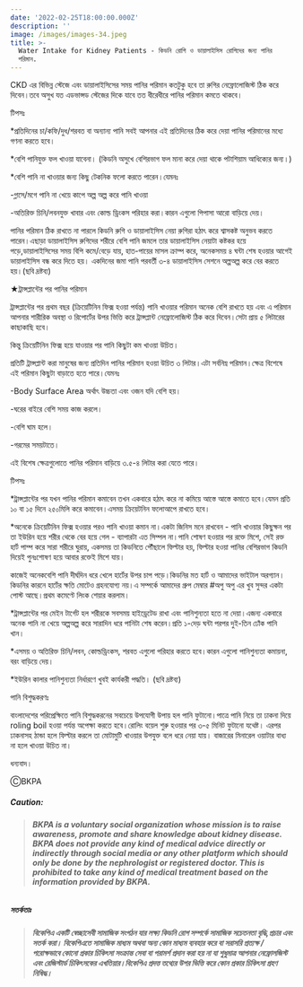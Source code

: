 ```yaml
---
date: '2022-02-25T18:00:00.000Z'
description: ''
image: /images/images-34.jpeg
title: >-
  Water Intake for Kidney Patients - কিডনি রোগি ও ডায়ালাইসিস রোগিদের জন্য পানির
  পরিমান.
---
```


CKD এর বিভিন্ন স্টেজে এবং ডায়ালাইসিসের সময় পানির পরিমান কতটুকু হবে তা রুগির নেফ্রোলোজিস্ট ঠিক করে দিবেন।তবে অসুখ যত এডভান্সড স্টেজের দিকে যাবে তত ধীরেধীরে পানির পরিমান কমতে থাকবে।

টিপসঃ

\*প্রতিদিনের চা/কফি/দুধ/শরবত বা অন্যান্য পানি সবই আপনার এই প্রতিদিনের ঠিক করে দেয়া পানির পরিমানের মধ্যে গণনা করতে হবে।

\*বেশি পানিযুক্ত ফল খাওয়া যাবেনা। (কিডনি অসুখে বেশিরভাগ ফল মানা করে দেয়া থাকে পটাশিয়াম আধিক্যের জন্য।)

\*বেশি পানি না খাওয়ার জন্য কিছু টেকনিক ফলো করতে পারেন।যেমনঃ

\-গ্লাসে/মগে পানি না খেয়ে কাপে অল্প অল্প করে পানি খাওয়া

\-অতিরিক্ত চিনি/লবনযুক্ত খাবার এবং কোল্ড ড্রিংকস পরিহার করা।কারন এগুলো পিপাসা আরো বাড়িয়ে দেয়।

পানির পরিমান ঠিক রাখতে না পারলে কিডনি রুগি ও ডায়ালাইসিস নেয়া রুগিরা হঠাৎ করে শ্বাসকষ্ট অনুভব করতে পারেন।এছাড়া ডায়ালাইসিস রুগিদের শরীরে বেশি পানি জমলে তার ডায়ালাইসিস নেয়াটা কষ্টকর হয়ে পড়ে,ডায়ালাইসিসের সময় বিপি কমে/বেড়ে যায়, হাত-পায়ের মাসল ক্রাম্প করে, অনেকসময় ৪ ঘন্টা শেষ হওয়ার আগেই ডায়ালাইসিস বন্ধ করে দিতে হয়। একদিনের জমা পানি পরবর্তী ৩-৪ ডায়ালাইসিস সেশনে অল্পঅল্প করে বের করতে হয়।(ছবি দ্রষ্টব্য)

★ট্রান্সপ্লান্টের পর পানির পরিমান

ট্রান্সপ্লান্টের পর প্রথম বছর (ক্রিয়েটিনিন ফিক্স হওয়া পর্যন্ত) পানি খাওয়ার পরিমান অনেক বেশি রাখতে হয় এবং এ পরিমান আপনার শারীরিক অবস্থা ও রিপোর্টের উপর ভিত্তি করে ট্রান্সপ্লান্ট নেফ্রোলোজিস্ট ঠিক করে দিবেন।সেটা প্রায় ৫ লিটারের কাছাকাছি হবে।

কিন্তু ক্রিয়েটিনিন ফিক্স হয়ে যাওয়ার পর পানি কিছুটা কম খাওয়া উচিত।

প্রতিটি ট্রান্সপ্লান্ট করা মানুষের জন্য প্রতিদিন পানির পরিমান হওয়া উচিত ৩ লিটার।এটা সর্বনিম্ন পরিমান।ক্ষেত্র বিশেষে এই পরিমান কিছুটা বাড়াতে হতে পারে।যেমনঃ

\-Body Surface Area অর্থাৎ উচ্চতা এবং ওজন যদি বেশি হয়।

\-ঘরের বাইরে বেশি সময় কাজ করলে।

\-বেশি ঘাম হলে।

\-গরমের সময়টাতে।

এই বিশেষ ক্ষেত্রগুলোতে পানির পরিমান বাড়িয়ে ৩.৫-৪ লিটার করা যেতে পারে।

টিপসঃ

\*ট্রান্সপ্লান্টের পর যখন পানির পরিমান কমাবেন তখন একবারে হঠাৎ করে না কমিয়ে আস্তে আস্তে কমাতে হবে।যেমন প্রতি ১০ বা ১৫ দিনে ২৫০মিলি করে কমাবেন।এসময় ক্রিয়েটনিন ফলোআপে রাখতে হবে।

\*অনেকে ক্রিয়েটিনিন ফিক্স হওয়ার পরও পানি খাওয়া কমান না।একটা জিনিস মনে রাখবেন - পানি খাওয়ার কিছুক্ষন পর তা ইউরিন হয়ে শরীর থেকে বের হয়ে গেল - ব্যাপারটা এত সিম্পল না।পানি শোষণ হওয়ার পর রক্তে মিশে, সেই রক্ত হার্ট পাম্প করে সারা শরীরে ঘুরায়, একসময় তা কিডনিতে পৌঁছালে ফিল্টার হয়, ফিল্টার হওয়া পানির বেশিরভাগ কিডনি দিয়েই পুনঃশোষণ হয়ে আবার রক্তেই মিশে যায়।

কাজেই অনেকবেশি পানি দীর্ঘদিন ধরে খেলে হার্টের উপর চাপ পড়ে।কিডনির মত হার্ট ও আমাদের ভাইটাল অরগ্যান। কিডনির কারনে হার্টের ক্ষতি মোটেও গ্রহনযোগ্য নয়।এ সম্পর্কে আমাদের গ্রুপ মেম্বার #অপু অপু এর খুব সুন্দর একটা পোস্ট আছে।প্রথম কমেণ্টে লিংক শেয়ার করলাম।

\*ট্রান্সপ্লান্টের পর মেইন টার্গেট হল শরীরকে সবসময় হাইড্রেটেড রাখা এবং পানিশুন্যতা হতে না দেয়া।এজন্য একবারে অনেক পানি না খেয়ে অল্পঅল্প করে সারাদিন ধরে পানিটা শেষ করেন।প্রতি ১-দেড় ঘন্টা পরপর দুই-তিন ঢোঁক পানি খান।

\*এসময় ও অতিরিক্ত চিনি/লবন, কোল্ডড্রিংকস, শরবত এগুলো পরিহার করতে হবে।কারন এগুলো পানিশুন্যতা কমায়না, বরং বাড়িয়ে দেয়।

\*ইউরিন কালার পানিশুন্যতা নির্ধারণে খুবই কার্যকরী পদ্ধতি। (ছবি দ্রষ্টব্য)

পানি বিশুদ্ধকরণঃ

বাংলাদেশের পরিপ্রেক্ষিতে পানি বিশুদ্ধকরনের সবচেয়ে উপযোগী উপায় হল পানি ফুটানো।পাত্রে পানি নিয়ে তা ঢাকনা দিয়ে roling boil হওয়া পর্যন্ত অপেক্ষা করতে হবে।রোলিং বয়েল শুরু হওয়ার পর ৩-৫ মিনিট ফুটানো যথেষ্ট। এরপর ঢাকনাসহ ঠান্ডা হলে ফিল্টার করলে তা মোটামুটি খাওয়ার উপযুক্ত বলে ধরে নেয়া যায়। বাজারের মিনারেল ওয়াটার বাধ্য না হলে খাওয়া উচিত না।

ধন্যবাদ।

ⒸBKPA

##### **Caution:**

> ###### **BKPA is a voluntary social organization whose mission is to raise awareness, promote and share knowledge about kidney disease. BKPA does not provide any kind of medical advice directly or indirectly through social media or any other platform which should only be done by the nephrologist or registered doctor. This is prohibited to take any kind of medical treatment based on the information provided by BKPA.**

##### **সতর্কতাঃ**

> ###### **বিকেপিএ একটি স্বেচ্ছাসেবী সামাজিক সংগঠন যার লক্ষ্য কিডনি রোগ সম্পর্কে সামাজিক সচেতনতা বৃদ্ধি,প্রচার এবং সতর্ক করা। বিকেপিএতে সামাজিক মাধ্যম অথবা অন্য কোন মাধ্যম ব্যবহার করে বা সরাসরি প্রত্যক্ষ / পরোক্ষভাবে কোনো প্রকার চিকিৎসা সংক্রান্ত সেবা বা পরামর্শ প্রদান করা হয় না যা শুধুমাত্র আপনার নেফ্রোলজিস্ট এবং রেজিস্টার্ড চিকিৎসকের এখতিয়ার।বিকেপিএ প্রদত্ত তথ্যের উপর ভিত্তি করে কোন প্রকার চিকিৎসা গ্রহণ নিষিদ্ধ।**
